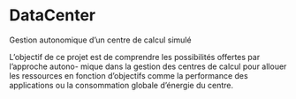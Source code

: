 # DataCenter
Gestion autonomique d’un centre de calcul simulé

L’objectif de ce projet est de comprendre les possibilités offertes par l’approche autono-
mique dans la gestion des centres de calcul pour allouer les ressources en fonction d’objectifs
comme la performance des applications ou la consommation globale d’énergie du centre.

